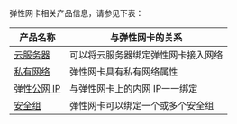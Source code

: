 弹性网卡相关产品信息，请参见下表：

| 产品名称 | 与弹性网卡的关系 |
|---------|---------|
| [云服务器](http://intl.cloud.tencent.com/document/product/213/495) | 可以将云服务器绑定弹性网卡接入网络 |
| [私有网络](https://intl.cloud.tencent.com/document/product/215/535) | 弹性网卡具有私有网络属性 |
| [弹性公网 IP](https://intl.cloud.tencent.com/document/product/215/4958) | 与弹性网卡上的内网 IP一一绑定 |
| [安全组](http://intl.cloud.tencent.com/document/product/213/12452)  | 弹性网卡可以绑定一个或多个安全组 |

